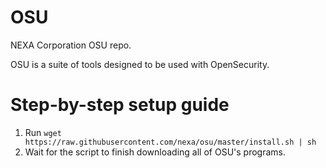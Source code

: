 # OSU

NEXA Corporation OSU repo.

OSU is a suite of tools designed to be used with OpenSecurity.

# Step-by-step setup guide

1) Run `wget https://raw.githubusercontent.com/nexa/osu/master/install.sh | sh`
2) Wait for the script to finish downloading all of OSU's programs.
